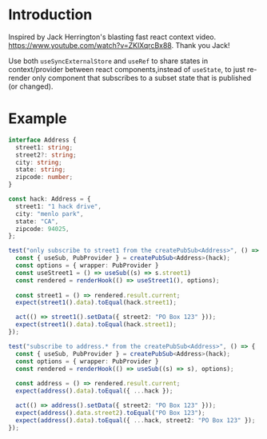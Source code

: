 # Introduction

Inspired by Jack Herrington's blasting fast react context video.
https://www.youtube.com/watch?v=ZKlXqrcBx88. Thank you Jack!

Use both `useSyncExternalStore` and `useRef` to share states in context/provider between react components,instead of `useState`, to just re-render only component that subscribes to a subset state that is published (or changed).

# Example
```ts
interface Address {
  street1: string;
  street2?: string;
  city: string;
  state: string;
  zipcode: number;
}

const hack: Address = {
  street1: "1 hack drive",
  city: "menlo park",
  state: "CA",
  zipcode: 94025,
};

test("only subscribe to street1 from the createPubSub<Address>", () => {
  const { useSub, PubProvider } = createPubSub<Address>(hack);
  const options = { wrapper: PubProvider }
  const useStreet1 = () => useSub((s) => s.street1)
  const rendered = renderHook(() => useStreet1(), options);
  
  const street1 = () => rendered.result.current;
  expect(street1().data).toEqual(hack.street1);

  act(() => street1().setData({ street2: "PO Box 123" }));
  expect(street1().data).toEqual(hack.street1);
});

test("subscribe to address.* from the createPubSub<Address>", () => {
  const { useSub, PubProvider } = createPubSub<Address>(hack);
  const options = { wrapper: PubProvider }
  const rendered = renderHook(() => useSub((s) => s), options);
  
  const address = () => rendered.result.current;
  expect(address().data).toEqual({ ...hack });

  act(() => address().setData({ street2: "PO Box 123" }));
  expect(address().data.street2).toEqual("PO Box 123");
  expect(address().data).toEqual({ ...hack, street2: "PO Box 123" });
});

```